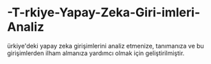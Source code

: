# -T-rkiye-Yapay-Zeka-Giri-imleri-Analiz
ürkiye'deki yapay zeka girişimlerini analiz etmenize, tanımanıza ve bu girişimlerden ilham almanıza yardımcı olmak için geliştirilmiştir. 
